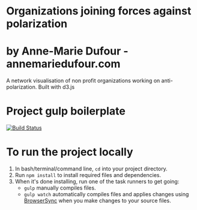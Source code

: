 # Organizations joining forces against polarization
# by Anne-Marie Dufour - annemariedufour.com

A network visualisation of non profit organizations working on anti-polarization.
Built with d3.js

# Project gulp boilerplate
[![Build Status](https://travis-ci.org/cferdinandi/gulp-boilerplate.svg)](https://travis-ci.org/cferdinandi/gulp-boilerplate)

# To run the project locally
1. In bash/terminal/command line, `cd` into your project directory.
2. Run `npm install` to install required files and dependencies.
3. When it's done installing, run one of the task runners to get going:
	- `gulp` manually compiles files.
	- `gulp watch` automatically compiles files and applies changes using [BrowserSync](https://browsersync.io/) when you make changes to your source files.
